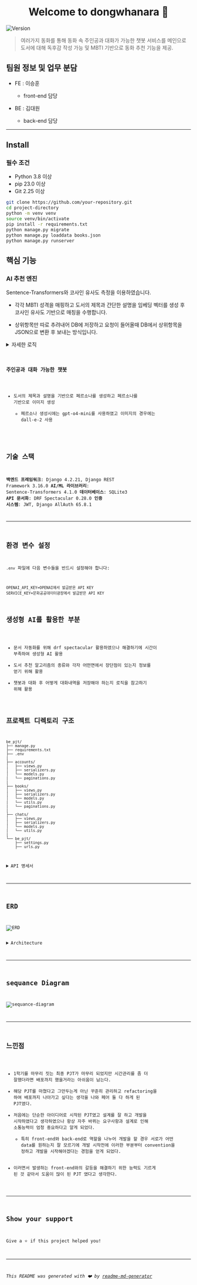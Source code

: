 <h1 align="center">Welcome to dongwhanara 📖</h1>
<p>
  <img alt="Version" src="https://img.shields.io/badge/version-0.0.1-blue.svg?cacheSeconds=2592000" />
</p>

> 여러가지 동화를 통해 동화 속 주인공과 대화가 가능한 챗봇 서비스를 메인으로 도서에 대해 독후감 작성 가능 및 MBTI 기반으로 동화 추천 기능을 제공.

## 팀원 정보 및 업무 분담

- FE : 이승훈
  - front-end 담당

- BE : 김대원
  - back-end 담당
--- 
## Install

### 필수 조건

- Python 3.8 이상
- pip 23.0 이상
- Git 2.25 이상
```sh
git clone https://github.com/your-repository.git
cd project-directory
python -m venv venv
source venv/bin/activate
pip install -r requirements.txt
python manage.py migrate
python manage.py loaddata books.json
python manage.py runserver
```

## 핵심 기능

### AI 추천 엔진

Sentence-Transformers와 코사인 유사도 측정을 이용하였습니다.

- 각각 MBTI 성격을 매핑하고 도서의 제목과 간단한 설명을 임베딩 벡터를 생성 후 코사인 유사도 기반으로 매칭을 수행합니다.

- 상위항목만 따로 추려내어 DB에 저장하고 요청이 들어올때 DB에서 상위항목을 JSON으로 변환 후 보내는 방식입니다. 

<details markdown="1">
<summary>자세한 로직</summary>
<pre><code class="language-python">
def get_document_simular():

    # lazy import

    from sentence_transformers import SentenceTransformer
    from sklearn.metrics.pairwise import cosine_similarity

    # 문장 임베딩 모델
    model = SentenceTransformer('all-MiniLM-L6-v2')

    # MBTI 성격을 예시로 만들고 딕셔너리 형태로 저장
    mbti_profiles = {
        'INTJ': '독립적이고 계획적인 전략가, 목표 지향적',
        'INTP': '호기심 많고 창의적인 아이디어 뱅크',
        'ENTJ': '리더십 강하고 추진력 있는 관리자',
        'ENTP': '토론 즐기고 유연하게 문제 해결하는 혁신가',
        'INFJ': '깊이 있는 통찰력과 가치 중심의 이상주의자',
        'INFP': '감성적이고 개성 강한 조용한 이상주의자',
        'ENFJ': '타인을 이끄는 따뜻한 리더',
        'ENFP': '자유로운 영혼의 열정적인 사람 중심주의자',
        'ISTJ': '신뢰받는 책임감 강한 관리자',
        'ISFJ': '헌신적이고 배려 깊은 조용한 조력자',
        'ESTJ': '조직적이고 체계적인 현실주의 리더',
        'ESFJ': '사교적이며 조화를 중시하는 현실적 배려자',
        'ISTP': '분석적이고 유연한 문제 해결자',
        'ISFP': '예술적 감성의 조용한 자유인',
        'ESTP': '현실적이고 에너지 넘치는 행동가',
        'ESFP': '사교적이며 즉흥적인 분위기 메이커',
    }
    
    #책의 제목과 설명을 가져옴.
    books = list(Book.objects.all().values('title', 'description'))
    #list comprehension
    book_descriptions = [book['description'] for book in books]
    #책의 설명을 벡터화
    book_vectors = model.encode(book_descriptions)

    mbti_recommendations = {}

    for mbti, profile_text in mbti_profiles.items():
    
        mbti_vector = model.encode([profile_text])
        similarities = cosine_similarity(mbti_vector, book_vectors)[0]

        top_books = sorted(zip(books, similarities), key=lambda x: x[1], reverse=True)[:5]  # 상위 5권 추천
        mbti_recommendations[mbti] = [
            {"title": b['title'], "score": round(score, 3)} for b, score in top_books
        ]

    return mbti_recommendations
</details>

### 주인공과 대화 가능한 챗봇
- 도서의 제목과 설명을 기반으로 페르소나를 생성하고 페르소나를 기반으로 이미지 생성
  - 페르소나 생성시에는 gpt-o4-mini를 사용하였고 이미지의 경우에는 dall-e-2 사용

## 기술 스택

**백엔드 프레임워크**: Django 4.2.21, Django REST Framework 3.16.0
**AI/ML 라이브러리**: Sentence-Transformers 4.1.0
**데이터베이스**: SQLite3
**API 문서화**: DRF Spectacular 0.28.0
**인증 시스템**: JWT, Django AllAuth 65.8.1

---

## 환경 변수 설정

`.env` 파일에 다음 변수들을 반드시 설정해야 합니다:

```env
OPENAI_API_KEY=OPENAI에서 발급받은 API KEY
SERVICE_KEY=문화공공데이터광장에서 발급받은 API KEY
```

## 생성형 AI를 활용한 부분
- 문서 자동화를 위해 drf spectacular 활용하였으나 해결하기에 시간이 부족하여 생성형 AI 활용
- 도서 추천 알고리즘의 종류와 각자 어떤면에서 장단점이 있는지 정보를 얻기 위해 활용
- 챗봇과 대화 후 어떻게 대화내역을 저장해야 하는지 로직을 참고하기 위해 활용

## 프로젝트 디렉토리 구조

```
be_pjt/
├── manage.py
├── requirements.txt
├── .env
|
├── accounts/
│   ├── views.py
│   ├── serializers.py
│   └── models.py
|   └── paginations.py
|
├── books/
│   ├── views.py
│   ├── serializers.py
│   └── models.py
|   └── utils.py
|   └── paginations.py
|
├── chats/
│   ├── views.py
│   ├── serializers.py
│   └── models.py
|   └── utils.py
|
└── be_pjt/
    ├── settings.py
    ├── urls.py
    
```
<details>
<summary>API 명세서</summary>

# 📚 Dongwha Book API 명세서

> 이 문서는 OpenAPI 3.0 스키마(`schema.yaml`)를 기반으로 작성되었습니다.  
> 모든 API는 JWT 인증(httpOnly: `dongwha-auth`)을 사용합니다.  
> 요청/응답 예시는 실제 스키마를 참고하여 작성되었습니다.

---

## 🔖 목차

- [공통 안내](#공통-안내)
- [인증 및 회원](#인증-및-회원)
  - [로그인](#로그인)
  - [로그아웃](#로그아웃)
  - [내 정보 조회/수정](#내-정보-조회수정)
  - [비밀번호 변경/재설정](#비밀번호-변경재설정)
  - [회원가입 및 이메일 인증](#회원가입-및-이메일-인증)
  - [토큰 갱신/검증](#토큰-갱신검증)
- [도서](#도서)
  - [도서 목록/상세/검색/추천](#도서-목록상세검색추천)
- [독후감](#독후감)
  - [독후감 작성/조회/수정/삭제](#독후감-작성조회수정삭제)
  - [독후감 좋아요](#독후감-좋아요)
- [댓글](#댓글)
- [챗봇](#챗봇)
- [공통 응답/에러](#공통-응답에러)
- [스키마 예시](#스키마-예시)

---

## 📌 공통 안내

- **Base URL**: `/`
- **인증**: JWT (쿠키)
- **모든 요청/응답은 JSON 포맷**  
- **페이지네이션**: 리스트 API는 `page` 파라미터 사용

---

## 🛡️ 인증 및 회원

### 로그인

- **POST** `/accounts/login/`
- **설명**: 사용자 인증 후 JWT 토큰 반환

#### 요청 예시
```json

{
"username": "user1",
"password": "password"
}

```

#### 응답 예시
```json

{
"access": "<access_token>",
"refresh": "<refresh_token>",
"user": {
"pk": 1,
"username": "user1",
"email": "user1@example.com"
        }
}

```

---

### 로그아웃

- **POST** `/accounts/logout/`
- **설명**: 현재 유저의 토큰 삭제 및 로그아웃 처리
- **인증 필요**: O

#### 응답 예시
```json

{
"detail": "Successfully logged out."
}

```

---

### 내 정보 조회/수정

- **GET / PUT / PATCH** `/accounts/my-page/`
- **설명**: 유저 정보 조회 및 수정

#### 응답 예시
```json

{
"pk": 1,
"username": "user1",
"email": "user1@example.com",
"first_name": "길동",
"last_name": "홍",
"gender": "male",
"mbti": "INTJ",
"content": "자기소개",
"recommend_books": [],
"written_reports": []
}

```

#### 수정 요청 예시
```json

{
"first_name": "길동",
"last_name": "홍",
"gender": "male",
"mbti": "INTJ",
"content": "자기소개"
}

```

---

### 비밀번호 변경/재설정

#### 비밀번호 변경

- **POST** `/accounts/password/change/`
- **설명**: 새 비밀번호로 변경

```json

{
"new_password1": "newpass",
"new_password2": "newpass"
}

```

#### 비밀번호 재설정(이메일 요청)

- **POST** `/accounts/password/reset/`

```json

{
"email": "user1@example.com"
}

```

#### 비밀번호 재설정(토큰 인증)

- **POST** `/accounts/password/reset/confirm/`

```json

{
"uid": "<uid>",
"token": "<token>",
"new_password1": "newpass",
"new_password2": "newpass"
}

```

---

### 회원가입 및 이메일 인증

#### 회원가입

- **POST** `/accounts/registration/`

```json

{
"username": "user2",
"email": "user2@example.com",
"password1": "password",
"password2": "password",
"first_name": "길동",
"last_name": "홍",
"gender": "male",
"mbti": "INTJ",
"content": "소개글"
}

```

#### 이메일 인증 재전송

- **POST** `/accounts/registration/resend-email/`

```json

{
"email": "user2@example.com"
}

```

#### 이메일 인증 확인

- **POST** `/accounts/registration/verify-email/`

```json

{
"key": "<인증키>"
}

```

---

### 토큰 갱신/검증

#### 토큰 갱신

- **POST** `/accounts/token/refresh/`

```json

{
"refresh": "<refresh_token>"
}

```

#### 토큰 검증

- **POST** `/accounts/token/verify/`

```json

{
"token": "<access_token>"
}

```

---

## 📚 도서

### 도서 목록/상세/검색/추천

#### 도서 목록

- **GET** `/api/v1/books/?page={page}`  
- **설명**: 저장된 책 리스트 반환 (페이지당 50개)

#### 응답 예시
```json

{
    "count": 343,
    "current_page": 1,
    "next_page": 2,
    "previous_page": null,
    "result": [
        {
            "id": 1,
            "title": "코끼리 놀이터",
            "image_object": "https://www.nlcy.go.kr/multiLanguageStory/2024/Nlcy_002_002/Nlcy_002_002.png",
            "author": "글:서석영||그림:주리",
            "description": "귀엽고 해맑은 병아리들이 산책을 나왔다가, 바위 놀이터에 올라가 즐겁게 놀고 있어요. 그런데, 알고 보니 이 바위의 정체는…? 《코끼리 놀이터》는 병아리들을 위해 묵묵히 참고 기다려준 코끼리의 마음이 따뜻하게 전해지는 그림책이랍니다.",
            "url": "https://www.nlcy.go.kr/NLCY/contents/C10503010000.do?schFld=ko&cmd=all&langCodeType=ko&schM=view&storySeq=364",
            "view_count": 3683,
            "recommend_users": []
        },
      .
      .
      .
    ]
}

```

---

#### 도서 상세

- **GET** `/api/v1/books/{book_pk}/`

#### 응답 예시
```json

{
    "id": 1,
    "book_reports": [
        {
            "id": 1,
            "user": {
                "last_name": "",
                "first_name": "",
                "username": "admin"
            },
            "report_title": "test",
            "report_content": "1",
            "report_created_at": "2025-05-26T15:17:10.115210Z",
            "report_updated_at": "2025-05-26T15:17:10.115210Z",
            "book": 1,
            "like_report_users": []
        },
    ],
    "title": "코끼리 놀이터",
    "image_object": "https://www.nlcy.go.kr/multiLanguageStory/2024/Nlcy_002_002/Nlcy_002_002.png",
    "author": "글:서석영||그림:주리",
    "description": "귀엽고 해맑은 병아리들이 산책을 나왔다가, 바위 놀이터에 올라가 즐겁게 놀고 있어요. 그런데, 알고 보니 이 바위의 정체는…? 《코끼리 놀이터》는 병아리들을 위해 묵묵히 참고 기다려준 코끼리의 마음이 따뜻하게 전해지는 그림책이랍니다.",
    "url": "https://www.nlcy.go.kr/NLCY/contents/C10503010000.do?schFld=ko&cmd=all&langCodeType=ko&schM=view&storySeq=364",
    "view_count": 3683,
    "recommend_users": []
}

```

---

#### 도서 검색

- **GET** `/api/v1/books/search/?search={keyword}`
#### 파라미터 : search
- 검색할 도서의 제목을 포함하는 문자열
#### 응답 예시
```json

[
  {
    "id": 0,
    "title": "string",
    "image_object": "string",
    "author": "string",
    "description": "string",
    "url": "string",
    "view_count": 0,
    "recommend_users": 
    [
      0
    ]
  }
]

```
---

#### 메인 추천 도서

- **GET** `/api/v1/books/main/`
- **설명**: 좋아요 상위 10권 + MBTI 기반 추천(로그인 시)
  - has_massage : 현재 대화중인 챗봇의 도서
#### 응답 예시
```json
{
    "like_top_books": [
        {
            "id": 1,
            "title": "코끼리 놀이터",
            "image_object": "https://www.nlcy.go.kr/multiLanguageStory/2024/Nlcy_002_002/Nlcy_002_002.png",
            "author": "글:서석영||그림:주리",
            "description": "귀엽고 해맑은 병아리들이 산책을 나왔다가, 바위 놀이터에 올라가 즐겁게 놀고 있어요. 그런데, 알고 보니 이 바위의 정체는…? 《코끼리 놀이터》는 병아리들을 위해 묵묵히 참고 기다려준 코끼리의 마음이 따뜻하게 전해지는 그림책이랍니다.",
            "url": "https://www.nlcy.go.kr/NLCY/contents/C10503010000.do?schFld=ko&cmd=all&langCodeType=ko&schM=view&storySeq=364",
            "view_count": 3683,
            "recommend_users": []
        },
    ],
    "has_message": [
        {
            "book": {
                "id": 1,
                "title": "코끼리 놀이터",
                "image_object": "https://www.nlcy.go.kr/multiLanguageStory/2024/Nlcy_002_002/Nlcy_002_002.png",
                "author": "글:서석영||그림:주리",
                "description": "귀엽고 해맑은 병아리들이 산책을 나왔다가, 바위 놀이터에 올라가 즐겁게 놀고 있어요. 그런데, 알고 보니 이 바위의 정체는…? 《코끼리 놀이터》는 병아리들을 위해 묵묵히 참고 기다려준 코끼리의 마음이 따뜻하게 전해지는 그림책이랍니다.",
                "url": "https://www.nlcy.go.kr/NLCY/contents/C10503010000.do?schFld=ko&cmd=all&langCodeType=ko&schM=view&storySeq=364",
                "view_count": 3683,
                "recommend_users": []
            },
            "has_message": true
        }
    ],
    "recommend_books": [
        {
            "id": 104,
            "title": "달콤한 방귀사려",
            "image_object": "https://www.nlcy.go.kr/multiLanguageStory/2010/Nlcy_016_078/Nlcy_016_078.png",
            "author": "글:홍건국||그림:김현주",
            "description": "옛날에 착한 동생과 욕심쟁이 형이 살았어요.어느 날, 시장에 내다 팔 나무를 하러 산에올라간 동생은 호랑이에게 쫓기다 구덩이에빠지고 말았어요. 구덩이 안에서 맛있는 꿀을잔뜩 먹고 달콤한 방귀를 뀌게 된 동생은방귀를 팔아 부자가 되었어요.이 소식을 들은 욕심쟁이 형도 산에 올라가서구덩이에 빠졌지만 형은 구덩이에서 똥만먹었어요. 시장에서 방귀를 팔려던 형에게선지독하게 구린 방귀만 나왔지요.달콤한 방귀를 판다는 말에 형에게 돈을 낸사람들은 거짓말을 한 형을 혼내 주었답니다.",
            "url": "https://www.nlcy.go.kr/NLCY/contents/C10503010000.do?schFld=ko&cmd=all&langCodeType=ko&schM=view&storySeq=240",
            "view_count": 1641,
            "recommend_users": []
        }
    ]
}
```
---

#### 책 추천/취소

- **POST** `/api/v1/books/{book_pk}/recommend/`
- **설명**: 토글 방식 추천/취소

---

## 📝 독후감

### 독후감 작성/조회/수정/삭제

#### 독후감 목록

- **GET/POST** `/api/v1/books/{book_pk}/book-reports/?page={page}`
##### parameter : page
  - pagination을 통해 들어갈 숫자
##### 응답 예시(GET)
```json

{
  "count": 5,
  "current_page": 1,
  "next_page": null,
  "previous_page": null,
  "result": [
    {
      "id": 1,
      "user": {
        "last_name": "",
        "first_name": "",
        "username": "admin"
      },
      "report_comments": [
        {
          "id": 1,
          "user": {
            "last_name": "",
            "first_name": "",
            "username": "admin"
          },
          "content": "테스트수정",
          "created_at": "2025-05-26T15:19:15.197615Z",
          "updated_at": "2025-05-26T15:19:15.197615Z",
          "book_report": 1
        },
        {
          "id": 2,
          "user": {
            "last_name": "",
            "first_name": "",
            "username": "admin"
          },
          "content": "테스트수정",
          "created_at": "2025-05-26T15:22:33.715459Z",
          "updated_at": "2025-05-26T15:22:33.715459Z",
          "book_report": 1
        }
      ],
      "report_title": "test",
      "report_content": "1",
      "report_created_at": "2025-05-26T15:17:10.115210Z",
      "report_updated_at": "2025-05-26T15:17:10.115210Z",
      "book": 1,
      "like_report_users": []
    },
    {
      "id": 2,
      "user": {
        "last_name": "",
        "first_name": "",
        "username": "admin"
      },
      "report_comments": [],
      "report_title": "test",
      "report_content": "1",
      "report_created_at": "2025-05-26T15:17:40.030658Z",
      "report_updated_at": "2025-05-26T15:17:40.030658Z",
      "book": 1,
      "like_report_users": []
    },

      .
      .
      .
  ]
}

```
---
#### 요청예시(POST)
```json
{
  "report_title" : "string",
   "report_content" : "string",
}
```

#### 응답예시(POST)
```json
  {
  "id": 0,
  "user": {
    "last_name": "string",
    "first_name": "string",
    "username": "..."
  },
  "report_comments": [
    {
      "id": 0,
      "user": {
        "last_name": "string",
        "first_name": "string",
        "username": "pj2z8WAo6zCdcR@X@7"
      },
      "content": "string",
      "created_at": "2025-05-27T14:13:33.558Z",
      "updated_at": "2025-05-27T14:13:33.558Z",
      "book_report": 0
    }
  ],
  "report_title": "string",
  "report_content": "string",
  "report_created_at": "2025-05-27T14:13:33.558Z",
  "report_updated_at": "2025-05-27T14:13:33.558Z",
  "book": 0,
  "like_report_users": [
    0
  ]
}
```
---


#### 독후감 상세/수정/삭제

- **GET/PUT/DELETE** `/api/v1/books/{book_pk}/book-reports/{book_report_pk}/`

#### GET 응답 예시
```json
{
    "id": 1,
    "user": {
        "last_name": "",
        "first_name": "",
        "username": "admin"
    },
    "report_comments": [
        {
            "id": 1,
            "user": {
                "last_name": "",
                "first_name": "",
                "username": "admin"
            },
            "content": "테스트수정",
            "created_at": "2025-05-26T15:19:15.197615Z",
            "updated_at": "2025-05-26T15:19:15.197615Z",
            "book_report": 1
        },
        {
            "id": 2,
            "user": {
                "last_name": "",
                "first_name": "",
                "username": "admin"
            },
            "content": "테스트수정",
            "created_at": "2025-05-26T15:22:33.715459Z",
            "updated_at": "2025-05-26T15:22:33.715459Z",
            "book_report": 1
        }
    ],
    "report_title": "test",
    "report_content": "1",
    "report_created_at": "2025-05-26T15:17:10.115210Z",
    "report_updated_at": "2025-05-26T15:17:10.115210Z",
    "book": 1,
    "like_report_users": []
}
```
---
#### PUT 요청 예시
```json
{
    "report_title": [
        "string"
    ],
    "report_content": [
        "string"
    ],
    "book": [
        "string"
    ]
}
```

#### PUT 응답 예시
```json
{
    "id": 6,
    "user": {
        "last_name": "string",
        "first_name": "string",
        "username": "string"
    },
    "report_comments": [],
    "report_title": "ddsdfa",
    "report_content": "3124",
    "report_created_at": "2025-05-27T15:11:19.167848Z",
    "report_updated_at": "2025-05-27T15:12:41.217780Z",
    "book": 1,
    "like_report_users": []
}
```
#### DELETE 요청 예시
```JSON
{"book" : 1}
```
#### DELETE 응답 예시
```json
{
    "message": "삭제 성공."
}
```
---

### 독후감 좋아요

- **POST** `/api/v1/books/{book_pk}/book-reports/{book_report_pk}/like/`
- **설명**: 토글 방식 추천/취소

---

## 💬 댓글

### 댓글 목록/작성

- **GET/POST** `/api/v1/books/{book_pk}/book-reports/{book_report_pk}/comments/?page={page}`

##### GET응답 예시
```json

{
    "count": 2,
    "current_page": 1,
    "next_page": null,
    "previous_page": null,
    "result": [
        {
            "id": 1,
            "user": {
                "last_name": "",
                "first_name": "",
                "username": "admin"
            },
            "content": "테스트수정",
            "created_at": "2025-05-26T15:19:15.197615Z",
            "updated_at": "2025-05-26T15:19:15.197615Z",
            "book_report": 1
        },
    ]
}

```
#### POST 요청 예시
```json
{"content" : "string"}
```

#### POST 응답 예시
```json
{
    "id": 3,
    "user": {
        "last_name": "string",
        "first_name": "string",
        "username": "string"
    },
    "content": "1sdafsd",
    "created_at": "2025-05-27T15:18:40.678516Z",
    "updated_at": "2025-05-27T15:18:40.678516Z",
    "book_report": 1
}
```
---

### 댓글 상세/수정/삭제

- **GET/PUT/DELETE** `/api/v1/books/{book_pk}/book-reports/{book_report_pk}/comments/{comments_pk}/`

#### GET 응답 예시
```JSON
{
    "id": 1,
    "user": {
        "last_name": "",
        "first_name": "",
        "username": "admin"
    },
    "content": "테스트수정",
    "created_at": "2025-05-26T15:19:15.197615Z",
    "updated_at": "2025-05-26T15:19:15.197615Z",
    "book_report": 1
}
```

#### PUT 요청 예시
```json
{
  "content" : "string",
}
```

#### PUT 응답 예시
```JSON
{
    "id": 1,
    "user": {
        "last_name": "",
        "first_name": "",
        "username": "admin"
    },
    "content": "1sdafsd",
    "created_at": "2025-05-26T15:19:15.197615Z",
    "updated_at": "2025-05-27T15:44:18.230670Z",
    "book_report": 1
}
```

#### DELETE 요청 예시
```json
{"comment_pk":1}
```
#### DELETE 응답 예시
```json
{
    "message": "삭제성공"
}
```
---

## 🤖 챗봇

### 채팅 세션 시작

- **GET/POST** `/api/v1/chats/{book_pk}/session/`
#### POST 요청 예시
  - ###### no data
--- 
#### GET/POST응답 예시
```json
{
  "id": 0,
  "book": 0,
  "book_title": "string",
  "prompt_name": "string",
  "prompt_image": "string",
  "started_at": "2019-08-24T14:15:22Z",
  "messages": [
    {
      "id": 0,
      "message": "string",
      "sender_role": "user",
      "created_at": "2019-08-24T14:15:22Z",
      "session": 0
    }
  ]
}
```
---

### 챗봇 메시지 전송

- **POST** `/api/v1/chats/{book_pk}/session/{session_pk}/messages/`

##### 요청 예시
```json

{
"message": "이 책에 대해 알려줘",
"sender_role": "user",
"session": 1
}

```

##### 응답 예시
```json

{
"session_id": 1,
"Assistent_response": "이 책은 ..."
}

```

---

## ⚠️ 공통 응답/에러

| 코드 | 설명           | 예시                                                              |
|------|----------------|-------------------------------------------------------------------|
| 200  | 성공           | `{ "message": "성공" }`                                           |
| 400  | 잘못된 요청    | `{ "error": "필수값 누락" }`                                      |
| 401  | 인증 실패      | `{ "detail": "자격 인증이 필요합니다." }`                         |
| 404  | 리소스 없음    | `{ "error": "Not Found" }`                                        |

---

## 🧩 스키마 예시

### JWT 토큰

```json

{
"access": "<access_token>",
"refresh": "<refresh_token>",
"user": {
"pk": 1,
"username": "user1",
"email": "user1@example.com"
        }
}

```

### Book 객체

```json

{
"id": 1,
"title": "책 제목",
"image_object": "https://...",
"author": "저자",
"description": "설명",
"url": "https://...",
"view_count": 100,
"recommend_users": []
}

```

### BookReport 객체

```json

{
"id": 1,
"user": { "username": "user1", ... },
"report_title": "독후감 제목",
"report_content": "내용",
"report_created_at": "2024-05-27T10:00:00Z",
"report_updated_at": "2024-05-27T10:00:00Z",
"book": 1,
"like_report_users": [],
"report_comments": [ ... ]
}

```

---
</details>

---

## ERD

![ERD](image/동화나라.png)

<details>
<summary>Architecture</summary>

## architecture
[외부 API 서버(알라딘 API)]
↓
(책 데이터 수집)
↓
[Django Backend]

- 책 데이터 저장 및 관리
- 사용자 인증 (OAuth2, all-auth jwt)
- 독후감 CRUD, 댓글 관리
- LLM 페르소나 적용 및 챗봇 대화 로직
↓
[Database (SQLite3 → MySQL 예정)]

[Vue.js Frontend]

- 사용자 인터페이스 (책 조회, 회원가입, 로그인)
- 전래동화 주인공과 채팅 UI
- 독후감/댓글 작성 및 조회
- API 요청/응답 처리 (axios, vue-router, pinia)

↕ 양방향 통신 (HTTP REST API)
[Vue.js Frontend] ←→ [Django Backend API]

</details>

---

## sequance Diagram
![sequance-diagram](image/동화나라%20user%20flow.drawio.png)

--- 
## 느낀점 
- 1학기를 마무리 짓는 최종 PJT가 마무리 되었지만 시간관리를 좀 더 잘했더라면 배포까지 했을거라는 아쉬움이 남는다.
- 해당 PJT를 마쳤다고 그만두는게 아닌 꾸준히 관리하고 refactoring을 하여 배포까지 나아가고 싶다는 생각을 나와 페어 둘 다 하게 된 PJT였다.
- 처음에는 단순한 아이디어로 시작된 PJT였고 설계를 잘 하고 개발을 시작하였다고 생각하였으나 항상 자주 바뀌는 요구사항과 설계로 인해 소통능력이 엄청 중요하다고 알게 되었다.
  - 특히 front-end와 back-end로 역할을 나누어 개발을 할 경우 서로가 어떤 data를 원하는지 잘 모르기에 개발 시작전에 이러한 부분부터 convention을 정하고 개발을 시작해야겠다는 경험을 얻게 되었다.
- 이러면서 발생하는 front-end와의 갈등을 해결하기 위한 능력도 기르게 된 것 같아서 도움이 많이 된 PJT 였다고 생각한다.

---
## Show your support

Give a ⭐️ if this project helped you!

***
_This README was generated with ❤️ by [readme-md-generator](https://github.com/kefranabg/readme-md-generator)_